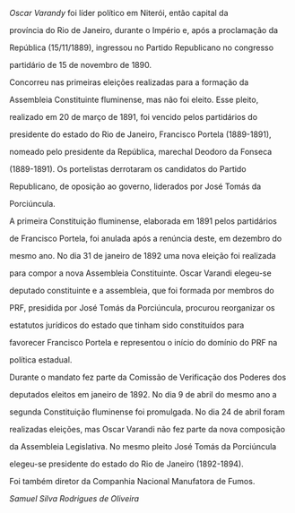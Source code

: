 

*Oscar Varandy* foi líder político em Niterói, então capital da

província do Rio de Janeiro, durante o Império e, após a proclamação da

República (15/11/1889), ingressou no Partido Republicano no congresso

partidário de 15 de novembro de 1890.



Concorreu nas primeiras eleições realizadas para a formação da

Assembleia Constituinte fluminense, mas não foi eleito. Esse pleito,

realizado em 20 de março de 1891, foi vencido pelos partidários do

presidente do estado do Rio de Janeiro, Francisco Portela (1889-1891),

nomeado pelo presidente da República, marechal Deodoro da Fonseca

(1889-1891). Os portelistas derrotaram os candidatos do Partido

Republicano, de oposição ao governo, liderados por José Tomás da

Porciúncula.



A primeira Constituição fluminense, elaborada em 1891 pelos partidários

de Francisco Portela, foi anulada após a renúncia deste, em dezembro do

mesmo ano. No dia 31 de janeiro de 1892 uma nova eleição foi realizada

para compor a nova Assembleia Constituinte. Oscar Varandi elegeu-se

deputado constituinte e a assembleia, que foi formada por membros do

PRF, presidida por José Tomás da Porciúncula, procurou reorganizar os

estatutos jurídicos do estado que tinham sido constituídos para

favorecer Francisco Portela e representou o início do domínio do PRF na

política estadual.



Durante o mandato fez parte da Comissão de Verificação dos Poderes dos

deputados eleitos em janeiro de 1892. No dia 9 de abril do mesmo ano a

segunda Constituição fluminense foi promulgada. No dia 24 de abril foram

realizadas eleições, mas Oscar Varandi não fez parte da nova composição

da Assembleia Legislativa. No mesmo pleito José Tomás da Porciúncula

elegeu-se presidente do estado do Rio de Janeiro (1892-1894).



Foi também diretor da Companhia Nacional Manufatora de Fumos.



*Samuel Silva Rodrigues de Oliveira*



